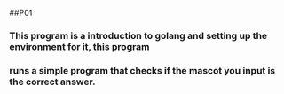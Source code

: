 ##P01

### This program is a introduction to golang and setting up the environment for it, this program
### runs a simple program that checks if the mascot you input is the correct answer.
